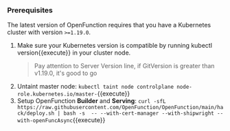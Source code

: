 ### Prerequisites

The latest version of OpenFunction requires that you have a Kubernetes cluster with version ``>=1.19.0``.

1. Make sure your Kubernetes version is compatible by running kubectl version{{execute}} in your cluster node.
   > Pay attention to Server Version line, if GitVersion is greater than v1.19.0, it's good to go
2. Untaint master node: `kubectl taint node controlplane node-role.kubernetes.io/master-`{{execute}}
3. Setup OpenFunction **Builder** and **Serving**: `curl -sfL https://raw.githubusercontent.com/OpenFunction/OpenFunction/main/hack/deploy.sh | bash -s  -- --with-cert-manager --with-shipwright --with-openFuncAsync`{{execute}}